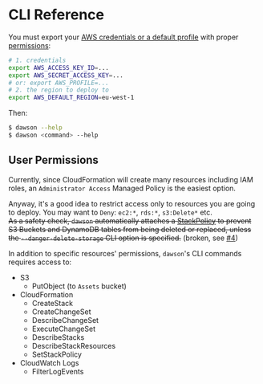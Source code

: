 
# CLI Reference

You must export your [AWS credentials or a default profile](https://docs.aws.amazon.com/AWSJavaScriptSDK/guide/node-configuring.html) with proper [permissions](#user-permissions):

```bash
# 1. credentials
export AWS_ACCESS_KEY_ID=...
export AWS_SECRET_ACCESS_KEY=...
# or: export AWS_PROFILE=...
# 2. the region to deploy to
export AWS_DEFAULT_REGION=eu-west-1
```

Then:

```bash
$ dawson --help
$ dawson <command> --help
```

## User Permissions

Currently, since CloudFormation will create many resources including IAM roles, an `Administrator Access` Managed Policy is the easiest option.

Anyway, it's a good idea to restrict access only to resources you are going to deploy. You may want to `Deny`: `ec2:*`, `rds:*`, `s3:Delete*` etc.  
~~As a safety check, `dawson` automatically attaches a [StackPolicy](https://docs.aws.amazon.com/AWSCloudFormation/latest/UserGuide/protect-stack-resources.html) to prevent S3 Buckets and DynamoDB tables from being deleted or replaced, unless the `--danger-delete-storage` CLI option is specified.~~ (broken, see [#4](https://github.com/lusentis/dawson/issues/4))

In addition to specific resources' permissions, `dawson`'s CLI commands requires access to:
* S3
  * PutObject (to `Assets` bucket)
* CloudFormation
  * CreateStack
  * CreateChangeSet
  * DescribeChangeSet
  * ExecuteChangeSet
  * DescribeStacks
  * DescribeStackResources
  * SetStackPolicy
* CloudWatch Logs
  * FilterLogEvents
